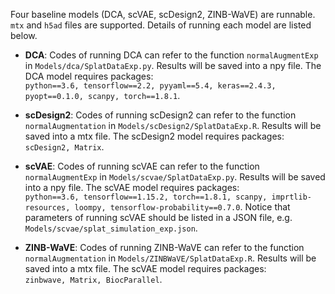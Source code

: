 Four baseline models (DCA, scVAE, scDesign2, ZINB-WaVE) are runnable. ``mtx`` and ``h5ad`` files are supported. 
Details of running each model are listed below.

* **DCA**: Codes of running DCA can refer to the function ``normalAugmentExp`` in ``Models/dca/SplatDataExp.py``. 
Results will be saved into a npy file. The DCA model requires packages:   
``python==3.6, tensorflow==2.2, pyyaml==5.4, keras==2.4.3, pyopt==0.1.0, scanpy, torch==1.8.1``.

* **scDesign2**: Codes of running scDesign2 can refer to the function ``normalAugmentation`` in ``Models/scDesign2/SplatDataExp.R``. 
Results will be saved into a mtx file. The scDesign2 model requires packages:   
``scDesign2, Matrix``.  

* **scVAE**: Codes of running scVAE can refer to the function ``normalAugmentExp`` in ``Models/scvae/SplatDataExp.py``. 
Results will be saved into a npy file. The scVAE model requires packages:   
``python==3.6, tensorflow==1.15.2, torch==1.8.1, scanpy, imprtlib-resources, loompy, tensorflow-probability==0.7.0``. 
Notice that parameters of running scVAE should be listed in a JSON file, e.g. ``Models/scvae/splat_simulation_exp.json``. 

* **ZINB-WaVE**: Codes of running ZINB-WaVE can refer to the function ``normalAugmentation`` in ``Models/ZINBWaVE/SplatDataExp.R``. 
Results will be saved into a mtx file. The scVAE model requires packages:   
``zinbwave, Matrix, BiocParallel``. 